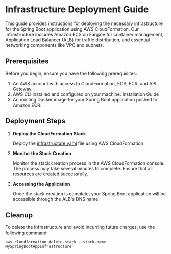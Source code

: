 # Infrastructure Deployment Guide

This guide provides instructions for deploying the necessary infrastructure for the Spring Boot application using AWS CloudFormation. Our infrastructure includes Amazon ECS on Fargate for container management, Application Load Balancer (ALB) for traffic distribution, and essential networking components like VPC and subnets.

## Prerequisites

Before you begin, ensure you have the following prerequisites:
1. An AWS account with access to CloudFormation, ECS, ECR, and API Gateway.
2. AWS CLI installed and configured on your machine. Installation Guide
3. An existing Docker image for your Spring Boot application pushed to Amazon ECR.

## Deployment Steps

1. **Deploy the CloudFormation Stack**
   
    Deploy the [infrastructure.yaml](infrastructure.yaml) file using AWS CloudFormation
2. **Monitor the Stack Creation** 
   
    Monitor the stack creation process in the AWS CloudFormation console. The process may take several minutes to complete. Ensure that all resources are created successfully.
3. **Accessing the Application**
   
    Once the stack creation is complete, your Spring Boot application will be accessible through the ALB's DNS name.

## Cleanup

To delete the infrastructure and avoid incurring future charges, use the following command:

`aws cloudformation delete-stack --stack-name MySpringBootAppInfrastructure`
